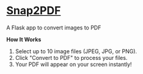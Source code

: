 # [Snap2PDF](https://www.snap2pdf.net)
A Flask app to convert images to PDF

**How It Works**

1. Select up to 10 image files (JPEG, JPG, or PNG).
2. Click "Convert to PDF" to process your files.
3. Your PDF will appear on your screen instantly!
